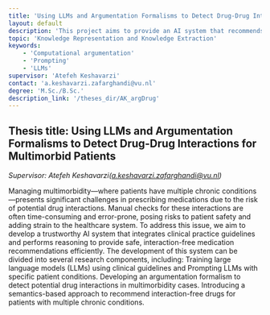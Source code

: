 ```yaml
---
title: 'Using LLMs and Argumentation Formalisms to Detect Drug-Drug Interactions for Multimorbid Patients'
layout: default
description: 'This project aims to provide an AI system that recommends interaction-free drugs for multimorbidities using large language models (LLMs) and formal argumentation.'  
topic: 'Knowledge Representation and Knowledge Extraction' 
keywords: 
    - 'Computational argumentation'
    - 'Prompting'
    - 'LLMs'
supervisor: 'Atefeh Keshavarzi'
contact: 'a.keshavarzi.zafarghandi@vu.nl'
degree: 'M.Sc./B.Sc.'
description_link: '/theses_dir/AK_argDrug'
---
```


## Thesis title:  Using LLMs and Argumentation Formalisms to Detect Drug-Drug Interactions for Multimorbid Patients
*Supervisor: Atefeh Keshavarzi(a.keshavarzi.zafarghandi@vu.nl)*

Managing multimorbidity—where patients have multiple chronic conditions—presents significant challenges in prescribing medications due to the risk of potential drug interactions. Manual checks for these interactions are often time-consuming and error-prone, posing risks to patient safety and adding strain to the healthcare system. To address this issue, we aim to develop a trustworthy AI system that integrates clinical practice guidelines and performs reasoning to provide safe, interaction-free medication recommendations efficiently. The development of this system can be divided into several research components, including: Training large language models (LLMs) using clinical guidelines and Prompting LLMs with specific patient conditions. Developing an argumentation formalism to detect potential drug interactions in multimorbidity cases. Introducing a semantics-based approach to recommend interaction-free drugs for patients with multiple chronic conditions.

